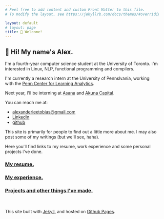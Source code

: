 ```yaml
---
# Feel free to add content and custom Front Matter to this file.
# To modify the layout, see https://jekyllrb.com/docs/themes/#overriding-theme-defaults

layout: default
# layout: page
title: 👋 Welcome!
---
```

## 👋 Hi! My name's Alex. 

I'm a fourth-year computer science student at the University of Toronto. I'm interested in Linux, NLP, functional programming and compilers.  

I'm currently a research intern at the University of Pennslvania, working with the [Penn Center for Learning Analytics](https://www.upenn.edu/learninganalytics/).

Next year, I'll be interning at [Asana](https://asana.com/) and [Akuna Capital](http://akunacapital.com/).

<!-- 🚧 ... Oops, sorry about all the construction. This site is a work-in-progress! 🚧 -->

You can reach me at:
- [alexanderleetobias@gmail.com](mailto:alexanderleetobias@gmail.com)
- [LinkedIn](https://www.linkedin.com/in/alextobias/)
- [github](https://github.com/alextobias)

This site is primarily for people to find out a little more about me. I may also post some of my writings (but we'll see, haha). 

Here you'll find links to my resume, work experience and some personal projects I've done.


### [My resume.](/resume)

### [My experience.](/experience)

### [Projects and other things I've made.](/projects)


<!-- (these titles weren't my actual titles, but they do resemble my responsibilites)

* **Presently**: Mighty [MORF](https://educational-technology-collective.github.io/morf/)ing Research Ranger @ [University of Pennsylvania, Center for Learning Analytics](https://www.upenn.edu/learninganalytics/) 🎓
* **Formerly**: Sensor Network Constructor & (Literal) Bug Squasher @ [FlyFarm Agritech](https://www.linkedin.com/company/flyfarm/) 🪰
* **Formerly**: Microcontroller Wrangler @ [Bionik Laboratories](https://https://www.bioniklabs.com/) 🤖
* **Formerly**: Software 1/2 of [Isolated Electronics](https://linkedin.com/company/isol8) 🔒
* **Formerly**: Model...........................ler @ [Synaptive Medical](https://www.synaptivemedical.com/) 🧬 -->


<!-- [Test post to check out Jekyll themes.](/mypost) -->

<!-- <embed src="/assets/alextobias_resume.pdf" width="100%" type="application/pdf"> -->

<br><br>
This site built with [Jekyll](https://jekyllrb.com/), and hosted on [Github Pages](https://docs.github.com/en/pages).